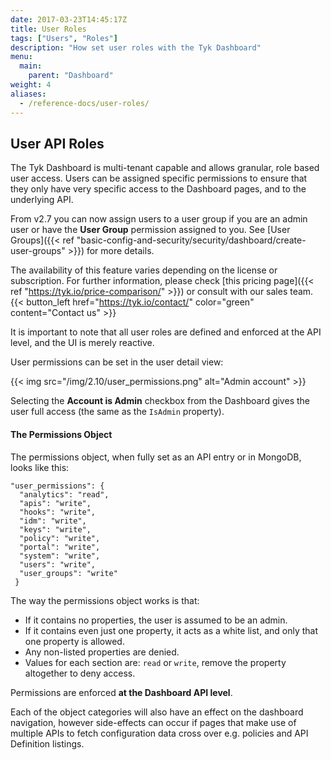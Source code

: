 ```yaml
---
date: 2017-03-23T14:45:17Z
title: User Roles
tags: ["Users", "Roles"]
description: "How set user roles with the Tyk Dashboard"
menu:
  main:
    parent: "Dashboard"
weight: 4 
aliases:
  - /reference-docs/user-roles/
---
```


## User API Roles

The Tyk Dashboard is multi-tenant capable and allows granular, role based user access. Users can be assigned specific permissions to ensure that they only have very specific access to the Dashboard pages, and to the underlying API.

From v2.7 you can now assign users to a user group if you are an admin user or have the **User Group** permission assigned to you. See [User Groups]({{< ref "basic-config-and-security/security/dashboard/create-user-groups" >}}) for more details.

The availability of this feature varies depending on the license or subscription. 
For further information, please check [this pricing page]({{< ref "https://tyk.io/price-comparison/" >}}) or consult with our sales team. 
{{< button_left href="https://tyk.io/contact/" color="green" content="Contact us" >}}

It is important to note that all user roles are defined and enforced at the API level, and the UI is merely reactive.

User permissions can be set in the user detail view:

{{< img src="/img/2.10/user_permissions.png" alt="Admin account" >}}

Selecting the **Account is Admin** checkbox from the Dashboard gives the user full access (the same as the `IsAdmin` property).

#### The Permissions Object

The permissions object, when fully set as an API entry or in MongoDB, looks like this:

```{.copyWrapper}
"user_permissions": {
  "analytics": "read",
  "apis": "write",
  "hooks": "write",
  "idm": "write",
  "keys": "write",
  "policy": "write",
  "portal": "write",
  "system": "write",
  "users": "write",
  "user_groups": "write"
 }
```

The way the permissions object works is that:

*   If it contains no properties, the user is assumed to be an admin.
*   If it contains even just one property, it acts as a white list, and only that one property is allowed.
*   Any non-listed properties are denied.
*   Values for each section are: `read` or `write`, remove the property altogether to deny access.

Permissions are enforced **at the Dashboard API level**.

Each of the object categories will also have an effect on the dashboard navigation, however side-effects can occur if pages that make use of multiple APIs to fetch configuration data cross over e.g. policies and API Definition listings.